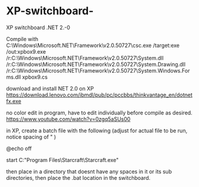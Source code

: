 # XP-switchboard-
XP switchboard .NET 2.-0


Compile with        
C:\Windows\Microsoft.NET\Framework\v2.0.50727\csc.exe /target:exe /out:xpbox9.exe /r:C:\Windows\Microsoft.NET\Framework\v2.0.50727\System.dll /r:C:\Windows\Microsoft.NET\Framework\v2.0.50727\System.Drawing.dll /r:C:\Windows\Microsoft.NET\Framework\v2.0.50727\System.Windows.Forms.dll xpbox9.cs

download and install NET 2.0 on XP 
https://download.lenovo.com/ibmdl/pub/pc/pccbbs/thinkvantage_en/dotnetfx.exe

no color edit in program, have to edit individually before compile as desired.
https://www.youtube.com/watch?v=0zgq5aSUs00

in XP, create a batch file with the following (adjust for actual file to be run, notice spacing of " )

@echo off

start C:\"Program Files\Starcraft\Starcraft.exe"

then place in a directory that doesnt have any spaces in it or its sub directories, then place the .bat location in the switchboard. 
